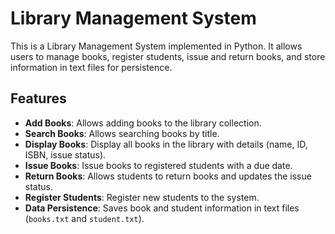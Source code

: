 # Library Management System

This is a Library Management System implemented in Python. It allows users to manage books, register students, issue and return books, and store information in text files for persistence.

## Features

- **Add Books**: Allows adding books to the library collection.
- **Search Books**: Allows searching books by title.
- **Display Books**: Display all books in the library with details (name, ID, ISBN, issue status).
- **Issue Books**: Issue books to registered students with a due date.
- **Return Books**: Allows students to return books and updates the issue status.
- **Register Students**: Register new students to the system.
- **Data Persistence**: Saves book and student information in text files (`books.txt` and `student.txt`).
